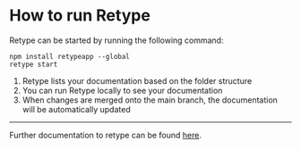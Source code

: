How to run Retype
==========================
Retype can be started by running the following command:
```shell
npm install retypeapp --global
retype start
```

1. Retype lists your documentation based on the folder structure
2. You can run Retype locally to see your documentation
3. When changes are merged onto the main branch, the documentation will be automatically updated

---
Further documentation to retype can be found [here](https://retype.com/).
